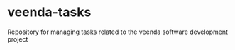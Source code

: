 veenda-tasks
============

Repository for managing tasks related to the veenda software development project
